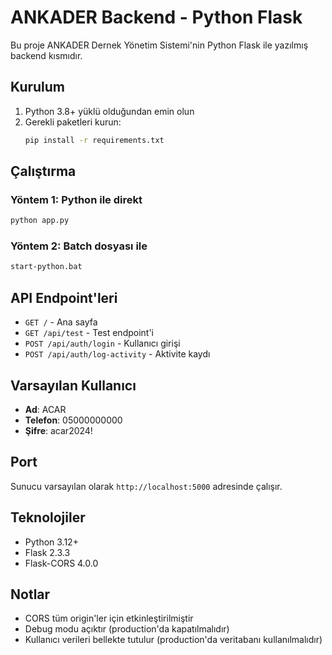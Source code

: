 # ANKADER Backend - Python Flask

Bu proje ANKADER Dernek Yönetim Sistemi'nin Python Flask ile yazılmış backend kısmıdır.

## Kurulum

1. Python 3.8+ yüklü olduğundan emin olun
2. Gerekli paketleri kurun:
   ```bash
   pip install -r requirements.txt
   ```

## Çalıştırma

### Yöntem 1: Python ile direkt
```bash
python app.py
```

### Yöntem 2: Batch dosyası ile
```bash
start-python.bat
```

## API Endpoint'leri

- `GET /` - Ana sayfa
- `GET /api/test` - Test endpoint'i
- `POST /api/auth/login` - Kullanıcı girişi
- `POST /api/auth/log-activity` - Aktivite kaydı

## Varsayılan Kullanıcı

- **Ad**: ACAR
- **Telefon**: 05000000000
- **Şifre**: acar2024!

## Port

Sunucu varsayılan olarak `http://localhost:5000` adresinde çalışır.

## Teknolojiler

- Python 3.12+
- Flask 2.3.3
- Flask-CORS 4.0.0

## Notlar

- CORS tüm origin'ler için etkinleştirilmiştir
- Debug modu açıktır (production'da kapatılmalıdır)
- Kullanıcı verileri bellekte tutulur (production'da veritabanı kullanılmalıdır)
